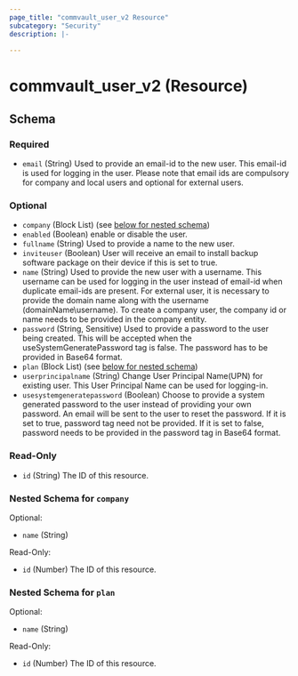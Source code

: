 ```yaml
---
page_title: "commvault_user_v2 Resource"
subcategory: "Security"
description: |-
  
---
```


# commvault_user_v2 (Resource)




## Schema

### Required

- `email` (String) Used to provide an email-id to the new user. This email-id is used for logging in the user. Please note that email ids are compulsory for company and local users and optional for external users.

### Optional

- `company` (Block List) (see [below for nested schema](#nestedblock--company))
- `enabled` (Boolean) enable or disable the user.
- `fullname` (String) Used to provide a name to the new user.
- `inviteuser` (Boolean) User will receive an email to install backup software package on their device if this is set to true.
- `name` (String) Used to provide the new user with a username. This username can be used for logging in the user instead of email-id when duplicate email-ids are present. For external user, it is necessary to provide the domain name along with the username (domainName\username). To create a company user, the company id or name needs to be provided in the company entity.
- `password` (String, Sensitive) Used to provide a password to the user being created. This will be accepted when the useSystemGeneratePassword tag is false. The password has to be provided in Base64 format.
- `plan` (Block List) (see [below for nested schema](#nestedblock--plan))
- `userprincipalname` (String) Change User Principal Name(UPN) for existing user. This User Principal Name can be used for logging-in.
- `usesystemgeneratepassword` (Boolean) Choose to provide a system generated password to the user instead of providing your own password. An email will be sent to the user to reset the password. If it is set to true, password tag need not be provided. If it is set to false, password needs to be provided in the password tag in Base64 format.

### Read-Only

- `id` (String) The ID of this resource.

<a id="nestedblock--company"></a>
### Nested Schema for `company`

Optional:

- `name` (String)

Read-Only:

- `id` (Number) The ID of this resource.


<a id="nestedblock--plan"></a>
### Nested Schema for `plan`

Optional:

- `name` (String)

Read-Only:

- `id` (Number) The ID of this resource.


